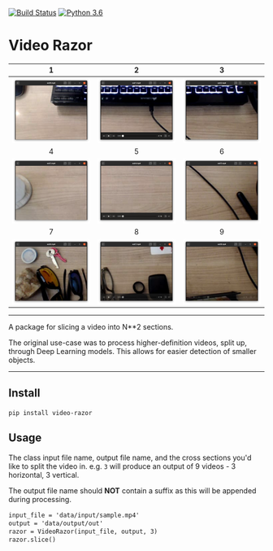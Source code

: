[![Build Status](https://travis-ci.com/5starkarma/face-smoothing.svg?branch=main)](https://travis-ci.com/5starkarma/face-smoothing) [![Python 3.6](https://img.shields.io/badge/python-3.6-blue.svg)](https://www.python.org/downloads/release/python-360/)

# Video Razor

1 | 2 | 3
:-------------------------:|:-------------------------:|:-------------------------:
![alt text](https://github.com/5starkarma/video-razor/blob/master/data/examples/section-1.png?raw=true "Input image")  |  ![alt text](https://github.com/5starkarma/video-razor/blob/master/data/examples/section-2.png?raw=true "Output image") |  ![alt text](https://github.com/5starkarma/video-razor/blob/master/data/examples/section-3.png?raw=true "Output image")
4 | 5 | 6
![alt text](https://github.com/5starkarma/video-razor/blob/master/data/examples/section-4.png?raw=true "Input image")  |  ![alt text](https://github.com/5starkarma/video-razor/blob/master/data/examples/section-5.png?raw=true "Output image") |  ![alt text](https://github.com/5starkarma/video-razor/blob/master/data/examples/section-6.png?raw=true "Output image")
7 | 8 | 9
![alt text](https://github.com/5starkarma/video-razor/blob/master/data/examples/section-7.png?raw=true "Input image")  |  ![alt text](https://github.com/5starkarma/video-razor/blob/master/data/examples/section-8.png?raw=true "Output image") |  ![alt text](https://github.com/5starkarma/video-razor/blob/master/data/examples/section-9.png?raw=true "Output image")
---

A package for slicing a video into N**2 sections. 

The original use-case was to process higher-definition videos, split up, through Deep Learning models. This allows for easier detection of smaller objects.

---
## Install
```
pip install video-razor
```

## Usage
The class input file name, output file name, and the cross sections you'd like to split the video in. e.g. `3` will produce an output of 9 videos - 3 horizontal, 3 vertical.

The output file name should **NOT** contain a suffix as this will be appended during processing.
```
input_file = 'data/input/sample.mp4'
output = 'data/output/out'
razor = VideoRazor(input_file, output, 3)
razor.slice()
```
